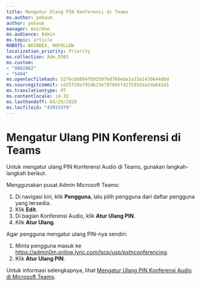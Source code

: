 ```yaml
---
title: Mengatur Ulang PIN Konferensi di Teams
ms.author: pebaum
author: pebaum
manager: mnirkhe
ms.audience: Admin
ms.topic: article
ROBOTS: NOINDEX, NOFOLLOW
localization_priority: Priority
ms.collection: Adm_O365
ms.custom:
- "9002882"
- "5494"
ms.openlocfilehash: 5276cbb084fb02507bd768eda1a33a1430644dbd
ms.sourcegitcommit: cd25f39a7924b13e797845f4275932ea2da64141
ms.translationtype: HT
ms.contentlocale: id-ID
ms.lasthandoff: 04/29/2020
ms.locfileid: "43933379"
---
```

# <a name="reset-conferencing-pin-in-teams"></a>Mengatur Ulang PIN Konferensi di Teams

Untuk mengatur ulang PIN Konferensi Audio di Teams, gunakan langkah-langkah berikut.  

Menggunakan pusat Admin Microsoft Teams:

1. Di navigasi kiri, klik **Pengguna**, lalu pilih pengguna dari daftar pengguna yang tersedia.
2. Klik **Edit**.
3. Di bagian Konferensi Audio, klik **Atur Ulang PIN**.
4. Klik **Atur Ulang**.

Agar pengguna mengatur ulang PIN-nya sendiri:
1. Minta pengguna masuk ke https://admin0m.online.lync.com/lscp/usp/pstnconferencing.
2. Klik **Atur Ulang PIN**.

Untuk informasi selengkapnya, lihat [Mengatur Ulang PIN Konferensi Audio di Microsoft Teams](https://docs.microsoft.com/microsoftteams/reset-the-audio-conferencing-pin-in-teams).
